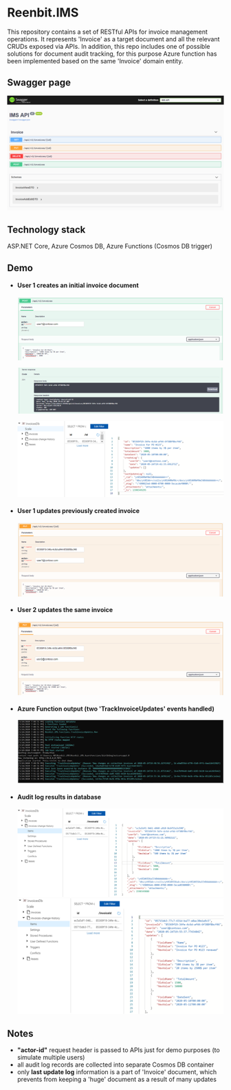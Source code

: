 # Reenbit.IMS
This repository contains a set of RESTful APIs for invoice management operations. It represents 'Invoice' as a target document and all the relevant CRUDs exposed via APIs. In addition, this repo includes one of possible solutions for document audit tracking, for this purpose Azure function has been implemented based on the same 'Invoice' domain entity.

## Swagger page

![Swagger page](/Images/swagger-page.PNG)

## Technology stack
ASP.NET Core, Azure Cosmos DB, Azure Functions (Cosmos DB trigger)

## Demo

- #### User 1 creates an initial invoice document
  ![Create invoice request](/Images/CreateInvoiceRequest.PNG)
  
  ![Create invoice response](/Images/CreateInvoiceResponse.PNG)
  
  ![Created invoice](/Images/CreatedInvoiceInDb.PNG)
  
- #### User 1 updates previously created invoice
  ![Update invoice by user 1](/Images/UpdateInvoiceByUser1.PNG)
- #### User 2 updates the same invoice
  ![Update invoice by user 2](/Images/UpdateInvoiceByUser2.PNG)
- #### Azure Function output (two 'TrackInvoiceUpdates' events handled)
  ![Azure Function Output](/Images/AzureFunctionOutput.PNG)
- #### Audit log results in database
  ![Audit Log 1](/Images/AuditLog1.PNG)
  ![Audit Log 2](/Images/AuditLog2.PNG)
 
## Notes
- **"actor-id"** request header is passed to APIs just for demo purposes (to simulate multiple users)
- all audit log records are collected into separate Cosmos DB container
- only **last update log** information is a part of 'Invoice' document, which prevents from 
keeping a 'huge' document as a result of many updates   
